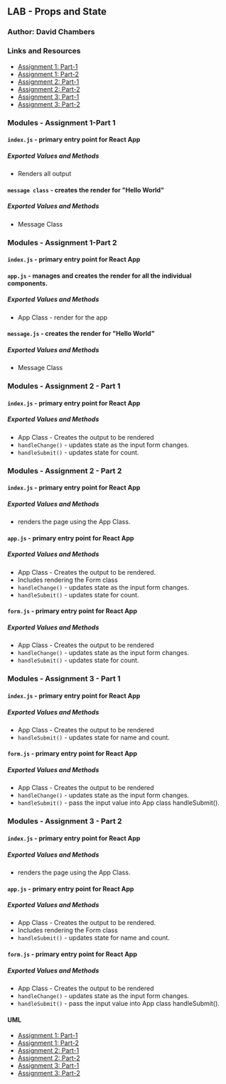 ## LAB - Props and State

### Author: David Chambers

### Links and Resources
* [Assignment 1: Part-1](https://codesandbox.io/s/qjkp3jx84)
* [Assignment 1: Part-2](https://codesandbox.io/s/82l84jpqw9)
* [Assignment 2: Part-1](https://codesandbox.io/s/18l5m3wor3)
* [Assignment 2: Part-2](https://codesandbox.io/s/yk9y5qz5l9)
* [Assignment 3: Part-1](https://codesandbox.io/s/20xp200nqp)
* [Assignment 3: Part-2](https://codesandbox.io/s/o4l58lm6pq)

### Modules - Assignment 1-Part 1
#### `index.js` - primary entry point for React App
##### Exported Values and Methods
* Renders all output

#### `message class` - creates the render for "Hello World"
##### Exported Values and Methods
* Message Class

### Modules - Assignment 1-Part 2
#### `index.js` - primary entry point for React App

#### `app.js` - manages and creates the render for all the individual components.
##### Exported Values and Methods
* App Class - render for the app

#### `message.js` - creates the render for "Hello World"
##### Exported Values and Methods
* Message Class


### Modules - Assignment 2 - Part 1
#### `index.js` - primary entry point for React App
##### Exported Values and Methods
* App Class - Creates the output to be rendered
* `handleChange()` - updates state as the input form changes.
* `handleSubmit()` - updates state for count.

### Modules - Assignment 2 - Part 2
#### `index.js` - primary entry point for React App
##### Exported Values and Methods
* renders the page using the App Class.

#### `app.js` - primary entry point for React App
##### Exported Values and Methods
* App Class - Creates the output to be rendered.
* Includes rendering the Form class
* `handleChange()` - updates state as the input form changes.
* `handleSubmit()` - updates state for count.

#### `form.js` - primary entry point for React App
##### Exported Values and Methods
* App Class - Creates the output to be rendered
* `handleChange()` - updates state as the input form changes.
* `handleSubmit()` - updates state for count.


### Modules - Assignment 3 - Part 1
#### `index.js` - primary entry point for React App
##### Exported Values and Methods
* App Class - Creates the output to be rendered
* `handleSubmit()` - updates state for name and count.

#### `form.js` - primary entry point for React App
##### Exported Values and Methods
* App Class - Creates the output to be rendered
* `handleChange()` - updates state as the input form changes.
* `handleSubmit()` - pass the input value into App class handleSubmit().

### Modules - Assignment 3 - Part 2
#### `index.js` - primary entry point for React App
##### Exported Values and Methods
* renders the page using the App Class.

#### `app.js` - primary entry point for React App
##### Exported Values and Methods
* App Class - Creates the output to be rendered.
* Includes rendering the Form class
* `handleSubmit()` - updates state for name and count.

#### `form.js` - primary entry point for React App
##### Exported Values and Methods
* App Class - Creates the output to be rendered
* `handleChange()` - updates state as the input form changes.
* `handleSubmit()` - pass the input value into App class handleSubmit().

#### UML
* [Assignment 1: Part-1](https://github.com/dlchambersjr/lab-28/blob/master/assets/lab-28-1a.jpg)
* [Assignment 1: Part-2](https://github.com/dlchambersjr/lab-28/blob/master/assets/lab-28-1b.jpg)
* [Assignment 2: Part-1](https://github.com/dlchambersjr/lab-28/blob/master/assets/lab-28-2a.jpg)
* [Assignment 2: Part-2](https://github.com/dlchambersjr/lab-28/blob/master/assets/lab-28-2b.jpg)
* [Assignment 3: Part-1](https://github.com/dlchambersjr/lab-28/blob/master/assets/lab-28-3a.jpg)
* [Assignment 3: Part-2](https://github.com/dlchambersjr/lab-28/blob/master/assets/lab-28-3b.jpg)